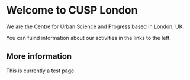 # Welcome to CUSP London

We are the Centre for Urban Science and Progress based in London, UK.

You can fuind information about our activities in the links to the left.

## More information
This is currently a test page.

